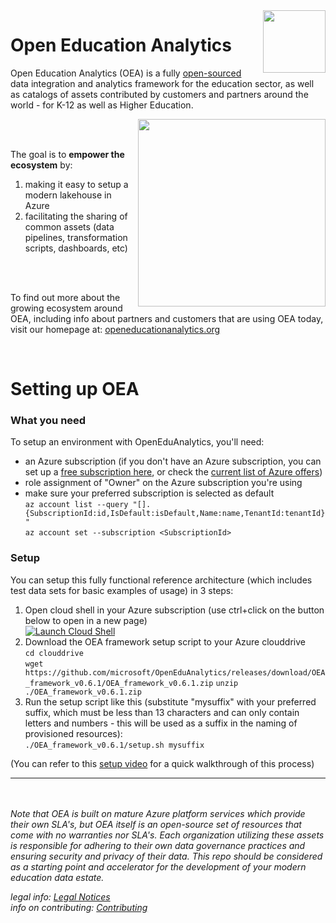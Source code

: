 <img align="right" height="100" src="https://github.com/microsoft/OpenEduAnalytics/blob/main/docs/pics/oea-logo-nobg.png">

# Open Education Analytics
Open Education Analytics (OEA) is a fully [open-sourced](https://github.com/microsoft/OpenEduAnalytics/tree/main/docs/license) data integration and analytics framework for the education sector, as well as catalogs of assets contributed by customers and partners around the world - for K-12 as well as Higher Education.

<img align="right" height="300" src="https://github.com/microsoft/OpenEduAnalytics/blob/main/docs/pics/diagrams/OEA_top_level.png">

<br/><br/>

The goal is to **empower the ecosystem** by:

1) making it easy to setup a modern lakehouse in Azure
1) facilitating the sharing of common assets (data pipelines, transformation scripts, dashboards, etc)


<br/><br/>

To find out more about the growing ecosystem around OEA, including info about partners and customers that are using OEA today, visit our homepage at: [openeducationanalytics.org](https://openeducationanalytics.org)

<br/>

# Setting up OEA
### What you need
To setup an environment with OpenEduAnalytics, you'll need:
* an Azure subscription (if you don't have an Azure subscription, you can set up a [free subscription here](https://azure.microsoft.com/free), or check the [current list of Azure offers](https://azure.microsoft.com/en-us/support/legal/offer-details/))
* role assignment of "Owner" on the Azure subscription you're using
* make sure your preferred subscription is selected as default \
`az account list --query "[].{SubscriptionId:id,IsDefault:isDefault,Name:name,TenantId:tenantId}"`\
`az account set --subscription <SubscriptionId>`

### Setup
You can setup this fully functional reference architecture (which includes test data sets for basic examples of usage) in 3 steps:
1) Open cloud shell in your Azure subscription (use ctrl+click on the button below to open in a new page)\
[![Launch Cloud Shell](https://azurecomcdn.azureedge.net/mediahandler/acomblog/media/Default/blog/launchcloudshell.png "Launch Cloud Shell")](https://shell.azure.com/bash)
1) Download the OEA framework setup script to your Azure clouddrive \
`cd clouddrive`\
`wget https://github.com/microsoft/OpenEduAnalytics/releases/download/OEA_framework_v0.6.1/OEA_framework_v0.6.1.zip`
`unzip ./OEA_framework_v0.6.1.zip`
1) Run the setup script like this (substitute "mysuffix" with your preferred suffix, which must be less than 13 characters and can only contain letters and numbers - this will be used as a suffix in the naming of provisioned resources): \
`./OEA_framework_v0.6.1/setup.sh mysuffix`

(You can refer to this [setup video](https://youtu.be/m0Y88bQ644E) for a quick walkthrough of this process)

---
<br/><br/>
*Note that OEA is built on mature Azure platform services which provide their own SLA's, but OEA itself is an open-source set of resources that come with no warranties nor SLA's. Each organization utilizing these assets is responsible for adhering to their own data governance practices and ensuring security and privacy of their data. This repo should be considered as a starting point and accelerator for the development of your modern education data estate.*

*legal info: [Legal Notices](https://github.com/microsoft/OpenEduAnalytics/tree/main/docs/license#legal-notices)*<br/>
*info on contributing: [Contributing](https://github.com/microsoft/OpenEduAnalytics/blob/main/docs/license/CONTRIBUTING.md)*<br/>
